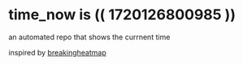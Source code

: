 # time_now is (( 1720126800985 ))

an automated repo that shows the currnent time

inspired by [breakingheatmap](https://github.com/breakingheatmap/breakingheatmap)